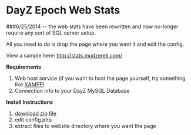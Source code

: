 DayZ Epoch Web Stats
====================

###6/25/2014 -- the web stats have been rewritten and now no-longer require any sort of SQL server setup. 

All you need to do is drop the page where you want it and edit the config.

View a sample here: http://stats.mudzereli.com/

**Requirements**

1. Web host service (if you want to host the page yourself, try something like [XAMPP](https://www.apachefriends.org/index.html))
2. Connection info to your DayZ MySQL Database

**Install Instructions**

1. [download zip file](https://github.com/mudzereli/DayZ-Epoch-Web-Stats/archive/master.zip)
2. edit config.php
3. extract files to website directory where you want the page
